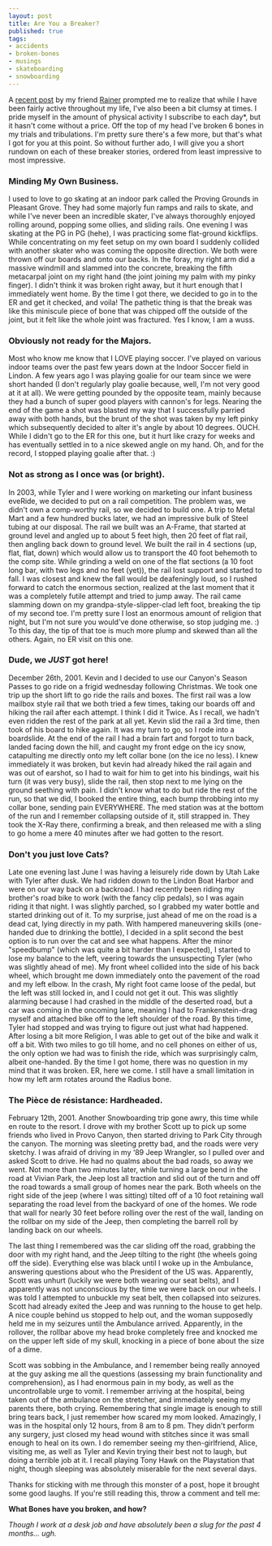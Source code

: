 ```yaml
---
layout: post
title: Are You a Breaker?
published: true
tags:
- accidents
- broken-bones
- musings
- skateboarding
- snowboarding
---
```

A [recent post](http://bluewidgets.wordpress.com/2009/03/10/the-irony-of-clumsiness/ "The Irony of Clumsiness") by my friend [Rainer](http://bluewidgets.wordpress.com "Rainer Ahlfors") prompted me to realize that while I have been fairly active throughout my life, I've also been a bit clumsy at times. I pride myself in the amount of physical activity I subscribe to each day\*, but it hasn't come without a price. Off the top of my head I've broken 6 bones in my trials and tribulations. I'm pretty sure there's a few more, but that's what I got for you at this point. So without further ado, I will give you a short rundown on each of these breaker stories, ordered from least impressive to most impressive.

### Minding My Own Business.

I used to love to go skating at an indoor park called the Proving Grounds in Pleasant Grove. They had some majorly fun ramps and rails to skate, and while I've never been an incredible skater, I've always thoroughly enjoyed rolling around, popping some ollies, and sliding rails. One evening I was skating at the PG in PG (hehe), I was practicing some flat-ground kickflips. While concentrating on my feet setup on my own board I suddenly collided with another skater who was coming the opposite direction. We both were thrown off our boards and onto our backs. In the foray, my right arm did a massive windmill and slammed into the concrete, breaking the fifth metacarpal joint on my right hand (the joint joining my palm with my pinky finger). I didn't think it was broken right away, but it hurt enough that I immediately went home. By the time I got there, we decided to go in to the ER and get it checked, and voila! The pathetic thing is that the break was like this miniscule piece of bone that was chipped off the outside of the joint, but it felt like the whole joint was fractured. Yes I know, I am a wuss.

### Obviously not ready for the Majors.

Most who know me know that I LOVE playing soccer. I've played on various indoor teams over the past few years down at the Indoor Soccer field in Lindon. A few years ago I was playing goalie for our team since we were short handed (I don't regularly play goalie because, well, I'm not very good at it at all). We were getting pounded by the opposite team, mainly because they had a bunch of super good players with cannon's for legs. Nearing the end of the game a shot was blasted my way that I successfully parried away with both hands, but the brunt of the shot was taken by my left pinky which subsequently decided to alter it's angle by about 10 degrees. OUCH. While I didn't go to the ER for this one, but it hurt like crazy for weeks and has eventually settled in to a nice skewed angle on my hand. Oh, and for the record, I stopped playing goalie after that. :)

### Not as strong as I once was (or bright).

In 2003, while Tyler and I were working on marketing our infant business eveRide, we decided to put on a rail competition. The problem was, we didn't own a comp-worthy rail, so we decided to build one. A trip to Metal Mart and a few hundred bucks later, we had an impressive bulk of Steel tubing at our disposal. The rail we built was an A-Frame, that started at ground level and angled up to about 5 feet high, then 20 feet of flat rail, then angling back down to ground level. We built the rail in 4 sections (up, flat, flat, down) which would allow us to transport the 40 foot behemoth to the comp site. While grinding a weld on one of the flat sections (a 10 foot long bar, with two legs and no feet (yet)), the rail lost support and started to fall. I was closest and knew the fall would be deafeningly loud, so I rushed forward to catch the enormous section, realized at the last moment that it was a completely futile attempt and tried to jump away. The rail came slamming down on my grandpa-style-slipper-clad left foot, breaking the tip of my second toe. I'm pretty sure I lost an enormous amount of religion that night, but I'm not sure you would've done otherwise, so stop judging me. :) To this day, the tip of that toe is much more plump and skewed than all the others. Again, no ER visit on this one.

### Dude, we _JUST_ got here!

December 26th, 2001. Kevin and I decided to use our Canyon's Season Passes to go ride on a frigid wednesday following Christmas. We took one trip up the short lift to go ride the rails and boxes. The first rail was a low mailbox style rail that we both tried a few times, taking our boards off and hiking the rail after each attempt. I think I did it Twice. As I recall, we hadn't even ridden the rest of the park at all yet. Kevin slid the rail a 3rd time, then took of his board to hike again. It was my turn to go, so I rode into a boardslide. At the end of the rail I had a brain fart and forgot to turn back, landed facing down the hill, and caught my front edge on the icy snow, catapulting me directly onto my left collar bone (on the ice no less). I knew immediately it was broken, but kevin had already hiked the rail again and was out of earshot, so I had to wait for him to get into his bindings, wait his turn (it was very busy), slide the rail, then stop next to me lying on the ground seething with pain. I didn't know what to do but ride the rest of the run, so that we did, I booked the entire thing, each bump throbbing into my collar bone, sending pain EVERYWHERE. The med station was at the bottom of the run and I remember collapsing outside of it, still strapped in. They took the X-Ray there, confirming a break, and then released me with a sling to go home a mere 40 minutes after we had gotten to the resort.

### Don't you just love Cats?

Late one evening last June I was having a leisurely ride down by Utah Lake with Tyler after dusk. We had ridden down to the Lindon Boat Harbor and were on our way back on a backroad. I had recently been riding my brother's road bike to work (with the fancy clip pedals), so I was again riding it that night. I was slightly parched, so I grabbed my water bottle and started drinking out of it. To my surprise, just ahead of me on the road is a dead cat, lying directly in my path. With hampered maneuvering skills (one-handed due to drinking the bottle), I decided in a split second the best option is to run over the cat and see what happens. After the minor "speedbump" (which was quite a bit harder than I expected), I started to lose my balance to the left, veering towards the unsuspecting Tyler (who was slightly ahead of me). My front wheel collided into the side of his back wheel, which brought me down immediately onto the pavement of the road and my left elbow. In the crash, My right foot came loose of the pedal, but the left was still locked in, and I could not get it out. This was slightly alarming because I had crashed in the middle of the deserted road, but a car was coming in the oncoming lane, meaning I had to Frankenstein-drag myself and attached bike off to the left shoulder of the road. By this time, Tyler had stopped and was trying to figure out just what had happened. After losing a bit more Religion, I was able to get out of the bike and walk it off a bit. With two miles to go till home, and no cell phones on either of us, the only option we had was to finish the ride, which was surprisingly calm, albeit one-handed. By the time I got home, there was no question in my mind that it was broken. ER, here we come. I still have a small limitation in how my left arm rotates around the Radius bone.

### The Pièce de résistance: Hardheaded.

February 12th, 2001. Another Snowboarding trip gone awry, this time while en route to the resort. I drove with my brother Scott up to pick up some friends who lived in Provo Canyon, then started driving to Park City through the canyon. The morning was sleeting pretty bad, and the roads were very sketchy. I was afraid of driving in my ‘89 Jeep Wrangler, so I pulled over and asked Scott to drive. He had no qualms about the bad roads, so away we went. Not more than two minutes later, while turning a large bend in the road at Vivian Park, the Jeep lost all traction and slid out of the turn and off the road towards a small group of homes near the park. Both wheels on the right side of the jeep (where I was sitting) tilted off of a 10 foot retaining wall separating the road level from the backyard of one of the homes. We rode that wall for nearly 30 feet before rolling over the rest of the wall, landing on the rollbar on my side of the Jeep, then completing the barrell roll by landing back on our wheels.

The last thing I remembered was the car sliding off the road, grabbing the door with my right hand, and the Jeep tilting to the right (the wheels going off the side). Everything else was black until I woke up in the Ambulance, answering questions about who the President of the US was. Apparently, Scott was unhurt (luckily we were both wearing our seat belts), and I apparently was not unconscious by the time we were back on our wheels. I was told I attempted to unbuckle my seat belt, then collapsed into seizures. Scott had already exited the Jeep and was running to the house to get help. A nice couple behind us stopped to help out, and the woman supposedly held me in my seizures until the Ambulance arrived. Apparently, in the rollover, the rollbar above my head broke completely free and knocked me on the upper left side of my skull, knocking in a piece of bone about the size of a dime.

Scott was sobbing in the Ambulance, and I remember being really annoyed at the guy asking me all the questions (assessing my brain functionality and comprehension), as I had enormous pain in my body, as well as the uncontrollable urge to vomit. I remember arriving at the hospital, being taken out of the ambulance on the stretcher, and immediately seeing my parents there, both crying. Remembering that single image is enough to still bring tears back, I just remember how scared my mom looked. Amazingly, I was in the hospital only 12 hours, from 8 am to 8 pm. They didn't perform any surgery, just closed my head wound with stitches since it was small enough to heal on its own. I do remember seeing my then-girlfriend, Alice, visiting me, as well as Tyler and Kevin trying their best not to laugh, but doing a terrible job at it. I recall playing Tony Hawk on the Playstation that night, though sleeping was absolutely miserable for the next several days.

Thanks for sticking with me through this monster of a post, hope it brought some good laughs. If you're still reading this, throw a comment and tell me:

**What Bones have you broken, and how?**

_Though I work at a desk job and have absolutely been a slug for the past 4 months... ugh._

